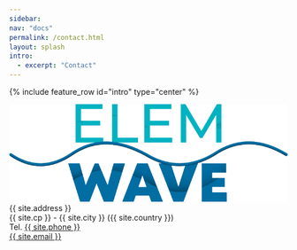 ```yaml
---
sidebar:
nav: "docs"
permalink: /contact.html
layout: splash
intro:
  - excerpt: "Contact"
---
```


{% include feature_row id="intro" type="center" %}
<link rel="stylesheet" href="./assets/css/contact.css">
<div class="feature__wrapper full_page">
  <div id="contact" class="content-container text-center"> 
      <div id="contact-logo">
          <img src="assets/logo/elemwave.webp" alt="{{ site.company }}" title="{{ site.company }}">
      </div>
      <div>{{ site.address }}</div>
      <div>{{ site.cp }} - {{ site.city }} (<span>{{ site.country }}</span>)</div>
      <div>Tel. <a href="tel:{{ site.phone }}" target="_blank" rel="nofollow noreferrer">{{ site.phone }}</a></div>
      <a href="mailto:{{ site.email }}" target="_blank" rel="nofollow noreferrer">{{ site.email }}</a>
  </div>
</div>